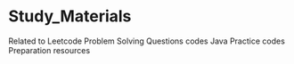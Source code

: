 # Study_Materials
Related to Leetcode Problem Solving Questions codes
Java Practice codes
Preparation resources
